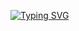 [![Typing SVG](https://readme-typing-svg.herokuapp.com?color=%2336BCF7&lines=AAAAAAAAAAAAAAAAAAAAA)](https://git.io/typing-svg)
